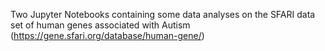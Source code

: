 Two Jupyter Notebooks containing some data analyses on the SFARI data set of human genes associated with Autism (https://gene.sfari.org/database/human-gene/)
